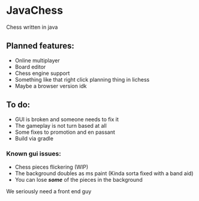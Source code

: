 # JavaChess
Chess written in java

## Planned features:
  - Online multiplayer
  - Board editor
  - Chess engine support
  - Something like that right click planning thing in lichess
  - Maybe a browser version idk

## To do:
  - GUI is broken and someone needs to fix it 
  - The gameplay is not turn based at all
  - Some fixes to promotion and en passant
  - Build via gradle

### Known gui issues:
  - Chess pieces flickering (WIP)
  - The background doubles as ms paint (Kinda sorta fixed with a band aid)
  - You can lose ***some*** of the pieces in the background

We seriously need a front end guy
